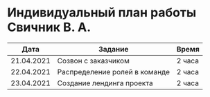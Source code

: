 # Индивидуальный план работы Свичник В. А.

| Дата           | Задание                                              | Время     |
|----------------|------------------------------------------------------|-----------|
| 21.04.2021     |Созвон с заказчиком                                | 2 часа   |
| 22.04.2021     | Распределение ролей в команде                                 | 2 часа   | 
| 23.04.2021     | Создание лендинга проекта                                 | 2 часа   | 



